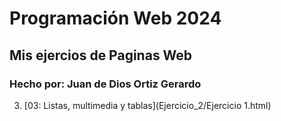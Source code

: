 # Programación Web 2024
## Mis ejercios de Paginas Web
### Hecho por: Juan de Dios Ortiz Gerardo

3.  [03: Listas, multimedia y tablas](Ejercicio_2/Ejercicio 1.html)

